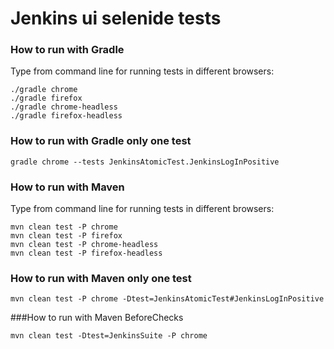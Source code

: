 Jenkins ui selenide tests
================================


### How to run with Gradle

Type from command line for running tests in different browsers:

```
./gradle chrome
./gradle firefox
./gradle chrome-headless
./gradle firefox-headless
```
### How to run with Gradle only one test
```
gradle chrome --tests JenkinsAtomicTest.JenkinsLogInPositive
```

### How to run with Maven

Type from command line for running tests in different browsers:

```
mvn clean test -P chrome
mvn clean test -P firefox
mvn clean test -P chrome-headless
mvn clean test -P firefox-headless

```
### How to run with Maven only one test
```
mvn clean test -P chrome -Dtest=JenkinsAtomicTest#JenkinsLogInPositive
```
###How to run with Maven BeforeChecks

```
mvn clean test -Dtest=JenkinsSuite -P chrome
```